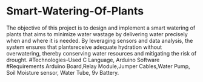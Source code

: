 # Smart-Watering-Of-Plants
The objective of this project is to design and implement a smart watering of plants that aims to minimize water wastage by delivering water precisely when and where
it is needed. By leveraging sensors and data analysis, the system ensures that plantsreceive adequate hydration without overwatering, thereby conserving water
resources and mitigating the risk of drought.
#Technologies-Used
C Language, Arduino Software
#Requirements
Arduino Board,Relay Module,Jumper Cables,Water Pump, Soil Moisture sensor, Water Tube, 9v Battery.

